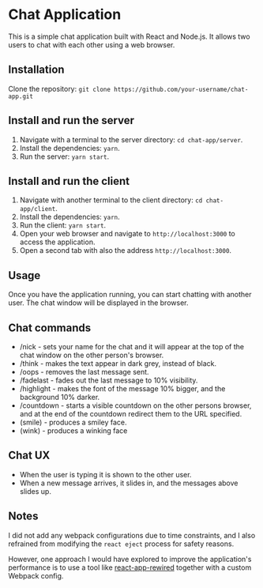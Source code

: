 # Chat Application
This is a simple chat application built with React and Node.js. It allows two users to chat with each other using a web browser.

## Installation
Clone the repository: `git clone https://github.com/your-username/chat-app.git`

## Install and run the server
1. Navigate with a terminal to the server directory: `cd chat-app/server`.
2. Install the dependencies: `yarn`.
3. Run the server: `yarn start`.

## Install and run the client
1. Navigate with another terminal to the client directory: `cd chat-app/client`.
2. Install the dependencies: `yarn`.
3. Run the client: `yarn start`.
4. Open your web browser and navigate to `http://localhost:3000` to access the application.
5. Open a second tab with also the address `http://localhost:3000`.

## Usage
Once you have the application running, you can start chatting with another user. The chat window will be displayed in the browser.

## Chat commands
- /nick <name> - sets your name for the chat and it will appear at the top of the chat window on the other​ person's browser.
- /think <message> - makes the text appear in dark grey, instead of black.
- /oops - removes the last message sent.
- /fadelast - fades out the last message to 10% visibility.
- /highlight <message> - makes the font of the message 10% bigger, and the background 10% darker.
- /countdown <number> <url> - starts a visible countdown on the other persons browser, and at the end of the countdown redirect them to the URL specified.
- (smile) - produces a smiley face.
- (wink) - produces a winking face

## Chat UX
- When the user is typing it is shown to the other user.
- When a new message arrives, it slides in, and the messages above slides up.

## Notes
I did not add any webpack configurations due to time constraints, and I also refrained from modifying the `react eject` process for safety reasons.

However, one approach I would have explored to improve the application's performance is to use a tool like [react-app-rewired](https://www.npmjs.com/package/react-app-rewired) together with a custom Webpack config.